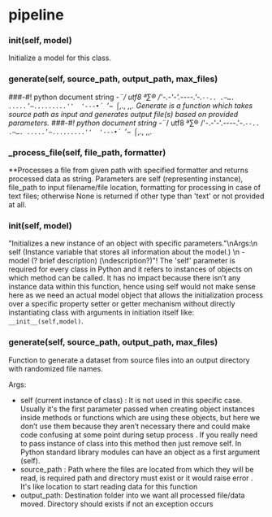# pipeline

### __init__(self, model)

Initialize a model for this class.

### generate(self, source_path, output_path, max_files)

###-#! python document string -*¨/ utf8 ª∑® /'-\.-'-'.----.'-.`--.. .‎—…. .....’–.........''  '---•´ `‘− ⌠,., ,,.
     Generate is a function which takes source path as input and generates output file(s) based on provided parameters.   ###-#! python document string -*¨/ utf8 ª∑® /'-\.-'-'.----.'-.`--.. .‎—…. .....’–.........''  '---•´ `‘− ⌠,., ,,.

### _process_file(self, file_path, formatter)

**Processes a file from given path with specified formatter and returns processed data as string. Parameters are self (representing instance), file_path to input filename/file location, formatting for processing in case of text files; otherwise None is returned if other type than 'text' or not provided at all.

### __init__(self, model)

"Initializes a new instance of an object with specific parameters."\nArgs:\n   self (Instance variable that stores all information about the model.) \n    -model (? brief description) (\ndescription?)"! The 'self' parameter is required for every class in Python and it refers to instances of objects on which method can be called. 
It has no impact because there isn’t any instance data within this function, hence using self would not make sense here as we need an actual model object that allows the initialization process over a specific property setter or getter mechanism without directly instantiating class with arguments in initiation itself like: `__init__(self,model)`.

### generate(self, source_path, output_path, max_files)

Function to generate a dataset from source files into an output directory with randomized file names.

Args:
- self (current instance of class) : It is not used in this specific case. Usually it's the first parameter passed when creating object instances inside methods or functions 
   which are using these objects, but here we don’t use them because they aren’t necessary there and could make code confusing at some point during setup process . If you really need to pass instance of class into this method then just remove self. In Python standard library modules can have an object as a first argument (self). 
- source_path : Path where the files are located from which they will be read, is required path and directory must exist or it would raise error . It's like location to start reading data for this function  
- output_path: Destination folder into we want all processed file/data moved. Directory should exists if not an exception occurs

